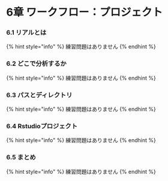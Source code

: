 # 6章 ワークフロー：プロジェクト

### 6.1 リアルとは

{% hint style="info" %}
練習問題はありません
{% endhint %}

### 6.2 どこで分析するか

{% hint style="info" %}
練習問題はありません
{% endhint %}

### 6.3 パスとディレクトリ

{% hint style="info" %}
練習問題はありません
{% endhint %}

### 6.4 Rstudioプロジェクト

{% hint style="info" %}
練習問題はありません
{% endhint %}

### 6.5 まとめ

{% hint style="info" %}
練習問題はありません
{% endhint %}

